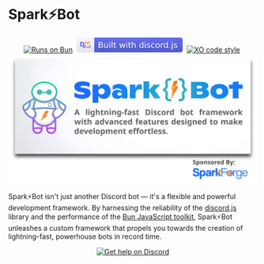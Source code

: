 # Spark⚡️Bot

<div align="center">
    <a href="https://bun.sh"><img alt="Runs on Bun" src="https://img.shields.io/badge/Runs%20on%20Bun-%23E37AB4?style=flat&logo=bun&logoColor=%23F9F1E1&logoSize=auto&labelColor=%232F2F2F" height=30></a>&nbsp;
    <a href="https://discord.js.org"><img alt=" Built with discord.js" src="https://github.com/SparkBotDev/.github/raw/main/assets/images/discordjs-badge.svg" height=30></a>&nbsp;
    <a href="https://github.com/xojs/xo"><img alt="XO code style" src="https://shields.io/badge/code_style-5ed9c7?logo=xo&labelColor=gray" height=30></a>&nbsp;
</div>
<div align="center">
    <img src="https://github.com/SparkBotDev/.github/raw/main/assets/images/readme-banner.png" alt="">
</div>

Spark⚡️Bot isn't just another Discord bot — it's a flexible and powerful development framework. By harnessing the reliability of the [discord.js](https://discordjs.dev/) library and the performance of the [Bun JavaScript toolkit](https://bun.sh/), Spark⚡️Bot unleashes a custom framework that propels you towards the creation of lightning-fast, powerhouse bots in record time.

<div align="center">
    <a href="https://discord.gg/8ptjPttjvt"><img alt="Get help on Discord" src="https://img.shields.io/discord/1229954260494712963?logo=discord&logoColor=white&label=Get%20Help&labelColor=%235761E1&color=%2350545B" height=30></a>
</div>

